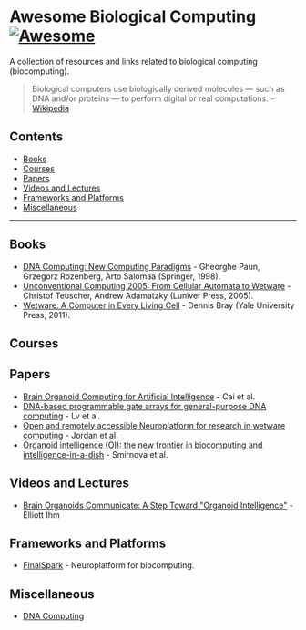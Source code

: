 # Awesome Biological Computing [![Awesome](https://awesome.re/badge.svg)](https://github.com/sindresorhus/awesome)

A collection of resources and links related to biological computing (biocomputing).

> Biological computers use biologically derived molecules — such as DNA and/or proteins — to perform digital or real computations. - [Wikipedia](https://en.wikipedia.org/wiki/Biological_computing)


## Contents

- [Books](#books)
- [Courses](#courses)
- [Papers](#papers)
- [Videos and Lectures](#videos-and-lectures)
- [Frameworks and Platforms](frameworks-and-platforms)
- [Miscellaneous](#miscellaneous)

<hr>

## Books

- [DNA Computing: New Computing Paradigms](https://www.amazon.com.br/DNA-Computing-New-Paradigms/dp/3540641963) - Gheorghe Paun, Grzegorz Rozenberg, Arto Salomaa (Springer, 1998).
- [Unconventional Computing 2005: From Cellular Automata to Wetware](https://www.amazon.com/Unconventional-Computing-2005-Cellular-Automata/dp/095511702X) - Christof Teuscher, Andrew Adamatzky (Luniver Press, 2005).
- [Wetware: A Computer in Every Living Cell](https://www.amazon.com/Wetware-Computer-Every-Living-Cell/dp/0300167849) - Dennis Bray (Yale University Press, 2011).

## Courses


## Papers

- [Brain Organoid Computing for Artificial Intelligence](https://www.biorxiv.org/content/10.1101/2023.02.28.530502v1.full.pdf) - Cai et al.
- [DNA-based programmable gate arrays for general-purpose DNA computing](https://www.nature.com/articles/s41586-023-06484-9) - Lv et al.
- [Open and remotely accessible Neuroplatform for research in wetware computing](https://www.frontiersin.org/journals/artificial-intelligence/articles/10.3389/frai.2024.1376042/full) - Jordan et al.
- [Organoid intelligence (OI): the new frontier in biocomputing and intelligence-in-a-dish](https://www.frontiersin.org/journals/science/articles/10.3389/fsci.2023.1017235/full) - Smirnova et al.


## Videos and Lectures

- [Brain Organoids Communicate: A Step Toward "Organoid Intelligence"](https://www.youtube.com/watch?v=UcxwHcjIeac&t=455s&ab_channel=IhmCurious) - Elliott Ihm

## Frameworks and Platforms

- [FinalSpark](https://finalspark.com/) - Neuroplatform for biocomputing.

## Miscellaneous
- [DNA Computing](https://en.wikipedia.org/wiki/DNA_computing)
